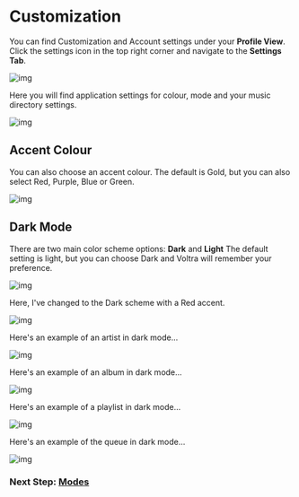 # Customization

You can find Customization and Account settings under your **Profile View**. Click the settings icon in the top right corner and navigate to the **Settings Tab**.

![img](/screenshots/54_profile_account.png)

Here you will find application settings for colour, mode and your music directory settings.

![img](/screenshots/9_settings-4.jpg)

## Accent Colour

You can also choose an accent colour. The default is Gold, but you can also select Red, Purple, Blue or Green.

![img](/screenshots/9_settings-5.jpg)

## Dark Mode

There are two main color scheme options: **Dark** and **Light**
The default setting is light, but you can choose Dark and Voltra will remember your preference.

![img](/screenshots/9_settings-6.jpg)

Here, I've changed to the Dark scheme with a Red accent.

![img](/screenshots/9_settings-11.jpg)

Here's an example of an artist in dark mode...

![img](/screenshots/10_dark-4.jpg)

Here's an example of an album in dark mode...

![img](/screenshots/10_dark-2.jpg)

Here's an example of a playlist in dark mode...

![img](/screenshots/10_dark-5.jpg)

Here's an example of the queue in dark mode...

![img](/screenshots/10_dark-1.jpg)

### Next Step: **[Modes](https://voltra.co/docs/modes/)**
